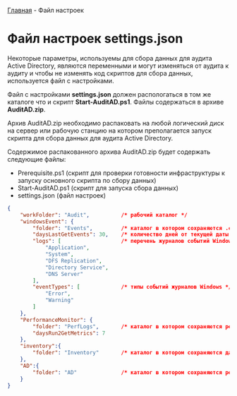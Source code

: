 [Главная](/) - Файл настроек

# Файл настроек settings.json

Некоторые параметры, используемы для сбора данных для аудита Active Directory, являются переменными и могут изменяться от аудита к аудиту и чтобы не изменять код скриптов для сбора данных, используется файл с настройками.

Файл с настройками **settings.json** должен распологаться в том же каталоге что и скрипт **Start-AuditAD.ps1**. Файлы содержаться в архиве **AuditAD.zip**.

Архив AuditAD.zip необходимо распаковать на любой логический диск на сервер или рабочую станцию на котором преполагается запуск скрипта для сбора данных для аудита Active Directory.

Содержимое распакованного архива AuditAD.zip будет содержать следующие файлы:
- Prerequisite.ps1 (скрипт для проверки готовности инфраструктуры к запуску основного скрипта по сбору данных)
- Start-AuditAD.ps1 (скрипт для запуска сбора данных)
- settings.json (файл настроек)


```json
{
    "workFolder": "Audit",          /* рабочий каталог */
    "windowsEvent": {
        "folder": "Events",         /* каталог в котором сохраняются .csv файлы с журналов Windows контроллеров доменов */
        "daysLastGetEvents": 30,    /* количество дней от текущей даты для сбора событий из журналов Windows */
        "logs": [                   /* перечень журналов событий Windows */
            "Application",
            "System",
            "DFS Replication",
            "Directory Service",
            "DNS Server"
        ],
        "eventTypes": [             /* типы событий журналов Windows */
            "Error",
            "Warning"
        ]
    },
    "PerformanceMonitor": {
        "folder": "PerfLogs",       /* каталог в котором сохраняются результаты метрик производительности котроллеров домена */
        "daysRun2GetMetrics": 7
    },
    "inventory":{
        "folder": "Inventory"       /* каталог в котором сохраняются данные по инвенторизации */
    },
    "AD":{
        "folder": "AD"              /* каталог в котором сохраняются результаты тестирования контроллеров доменов */
    }
}
```